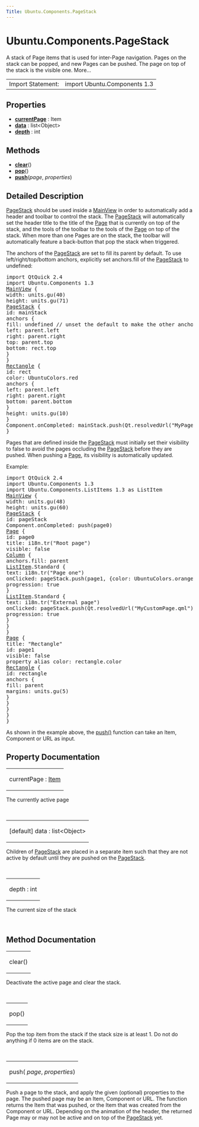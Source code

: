 ```yaml
---
Title: Ubuntu.Components.PageStack
---
```


# Ubuntu.Components.PageStack

<span class="subtitle"></span>
<!-- $$$PageStack-brief -->
<p>A stack of Page items that is used for inter-Page navigation. Pages on the stack can be popped, and new Pages can be pushed. The page on top of the stack is the visible one. More...</p>
<!-- @@@PageStack -->
<table class="alignedsummary">
<tr><td class="memItemLeft rightAlign topAlign"> Import Statement:</td><td class="memItemRight bottomAlign"> import Ubuntu.Components 1.3</td></tr></table><ul>
</ul>
<h2 id="properties">Properties</h2>
<ul>
<li class="fn"><b><b><a href="#currentPage-prop">currentPage</a></b></b> : Item</li>
<li class="fn"><b><b><a href="#data-prop">data</a></b></b> : list&lt;Object&gt;</li>
<li class="fn"><b><b><a href="#depth-prop">depth</a></b></b> : int</li>
</ul>
<h2 id="methods">Methods</h2>
<ul>
<li class="fn"><b><b><a href="#clear-method">clear</a></b></b>()</li>
<li class="fn"><b><b><a href="#pop-method">pop</a></b></b>()</li>
<li class="fn"><b><b><a href="#push-method">push</a></b></b>(<i>page</i>,  <i>properties</i>)</li>
</ul>
<!-- $$$PageStack-description -->
<h2 id="details">Detailed Description</h2>
</p>
<p><a href="index.html">PageStack</a> should be used inside a <a href="Ubuntu.Components.MainView.md">MainView</a> in order to automatically add a header and toolbar to control the stack. The <a href="index.html">PageStack</a> will automatically set the header title to the title of the <a href="Ubuntu.Components.Page.md">Page</a> that is currently on top of the stack, and the tools of the toolbar to the tools of the <a href="Ubuntu.Components.Page.md">Page</a> on top of the stack. When more than one Pages are on the stack, the toolbar will automatically feature a back-button that pop the stack when triggered.</p>
<p>The anchors of the <a href="index.html">PageStack</a> are set to fill its parent by default. To use left/right/top/bottom anchors, explicitly set anchors.fill of the <a href="index.html">PageStack</a> to undefined:</p>
<pre class="qml">import QtQuick 2.4
import Ubuntu.Components 1.3
<span class="type"><a href="Ubuntu.Components.MainView.md">MainView</a></span> {
<span class="name">width</span>: <span class="name">units</span>.<span class="name">gu</span>(<span class="number">40</span>)
<span class="name">height</span>: <span class="name">units</span>.<span class="name">gu</span>(<span class="number">71</span>)
<span class="type"><a href="index.html">PageStack</a></span> {
<span class="name">id</span>: <span class="name">mainStack</span>
<span class="type">anchors</span> {
<span class="name">fill</span>: <span class="name">undefined</span> <span class="comment">// unset the default to make the other anchors work</span>
<span class="name">left</span>: <span class="name">parent</span>.<span class="name">left</span>
<span class="name">right</span>: <span class="name">parent</span>.<span class="name">right</span>
<span class="name">top</span>: <span class="name">parent</span>.<span class="name">top</span>
<span class="name">bottom</span>: <span class="name">rect</span>.<span class="name">top</span>
}
}
<span class="type"><a href="../sdk-14.10/QtQuick.Rectangle.md">Rectangle</a></span> {
<span class="name">id</span>: <span class="name">rect</span>
<span class="name">color</span>: <span class="name">UbuntuColors</span>.<span class="name">red</span>
<span class="type">anchors</span> {
<span class="name">left</span>: <span class="name">parent</span>.<span class="name">left</span>
<span class="name">right</span>: <span class="name">parent</span>.<span class="name">right</span>
<span class="name">bottom</span>: <span class="name">parent</span>.<span class="name">bottom</span>
}
<span class="name">height</span>: <span class="name">units</span>.<span class="name">gu</span>(<span class="number">10</span>)
}
<span class="name">Component</span>.onCompleted: <span class="name">mainStack</span>.<span class="name">push</span>(<span class="name">Qt</span>.<span class="name">resolvedUrl</span>(<span class="string">&quot;MyPage.qml&quot;</span>))
}</pre>
<p>Pages that are defined inside the <a href="index.html">PageStack</a> must initially set their visibility to false to avoid the pages occluding the <a href="index.html">PageStack</a> before they are pushed. When pushing a <a href="Ubuntu.Components.Page.md">Page</a>, its visibility is automatically updated.</p>
<p>Example:</p>
<pre class="qml">import QtQuick 2.4
import Ubuntu.Components 1.3
import Ubuntu.Components.ListItems 1.3 as ListItem
<span class="type"><a href="Ubuntu.Components.MainView.md">MainView</a></span> {
<span class="name">width</span>: <span class="name">units</span>.<span class="name">gu</span>(<span class="number">48</span>)
<span class="name">height</span>: <span class="name">units</span>.<span class="name">gu</span>(<span class="number">60</span>)
<span class="type"><a href="index.html">PageStack</a></span> {
<span class="name">id</span>: <span class="name">pageStack</span>
<span class="name">Component</span>.onCompleted: <span class="name">push</span>(<span class="name">page0</span>)
<span class="type"><a href="Ubuntu.Components.Page.md">Page</a></span> {
<span class="name">id</span>: <span class="name">page0</span>
<span class="name">title</span>: <span class="name">i18n</span>.<span class="name">tr</span>(<span class="string">&quot;Root page&quot;</span>)
<span class="name">visible</span>: <span class="number">false</span>
<span class="type"><a href="../sdk-14.10/QtQuick.Column.md">Column</a></span> {
<span class="name">anchors</span>.fill: <span class="name">parent</span>
<span class="type"><a href="Ubuntu.Components.ListItem.md">ListItem</a></span>.Standard {
<span class="name">text</span>: <span class="name">i18n</span>.<span class="name">tr</span>(<span class="string">&quot;Page one&quot;</span>)
<span class="name">onClicked</span>: <span class="name">pageStack</span>.<span class="name">push</span>(<span class="name">page1</span>, {color: <span class="name">UbuntuColors</span>.<span class="name">orange</span>})
<span class="name">progression</span>: <span class="number">true</span>
}
<span class="type"><a href="Ubuntu.Components.ListItem.md">ListItem</a></span>.Standard {
<span class="name">text</span>: <span class="name">i18n</span>.<span class="name">tr</span>(<span class="string">&quot;External page&quot;</span>)
<span class="name">onClicked</span>: <span class="name">pageStack</span>.<span class="name">push</span>(<span class="name">Qt</span>.<span class="name">resolvedUrl</span>(<span class="string">&quot;MyCustomPage.qml&quot;</span>))
<span class="name">progression</span>: <span class="number">true</span>
}
}
}
<span class="type"><a href="Ubuntu.Components.Page.md">Page</a></span> {
<span class="name">title</span>: <span class="string">&quot;Rectangle&quot;</span>
<span class="name">id</span>: <span class="name">page1</span>
<span class="name">visible</span>: <span class="number">false</span>
property <span class="type">alias</span> <span class="name">color</span>: <span class="name">rectangle</span>.<span class="name">color</span>
<span class="type"><a href="../sdk-14.10/QtQuick.Rectangle.md">Rectangle</a></span> {
<span class="name">id</span>: <span class="name">rectangle</span>
<span class="type">anchors</span> {
<span class="name">fill</span>: <span class="name">parent</span>
<span class="name">margins</span>: <span class="name">units</span>.<span class="name">gu</span>(<span class="number">5</span>)
}
}
}
}
}</pre>
<p>As shown in the example above, the <a href="#push-method">push()</a> function can take an Item, Component or URL as input.</p>
<!-- @@@PageStack -->
<h2>Property Documentation</h2>
<!-- $$$currentPage -->
<table class="qmlname"><tr valign="top" id="currentPage-prop"><td class="tblQmlPropNode"><p><span class="name">currentPage</span> : <span class="type"><a href="../sdk-14.10/QtQuick.Item.md">Item</a></span></p></td></tr></table><p>The currently active page</p>
<!-- @@@currentPage -->
<br/>
<!-- $$$data -->
<table class="qmlname"><tr valign="top" id="data-prop"><td class="tblQmlPropNode"><p><span class="qmldefault">[default] </span><span class="name">data</span> : <span class="type">list</span>&lt;<span class="type">Object</span>&gt;</p></td></tr></table><p>Children of <a href="index.html">PageStack</a> are placed in a separate item such that they are not active by default until they are pushed on the <a href="index.html">PageStack</a>.</p>
<!-- @@@data -->
<br/>
<!-- $$$depth -->
<table class="qmlname"><tr valign="top" id="depth-prop"><td class="tblQmlPropNode"><p><span class="name">depth</span> : <span class="type">int</span></p></td></tr></table><p>The current size of the stack</p>
<!-- @@@depth -->
<br/>
<h2>Method Documentation</h2>
<!-- $$$clear -->
<table class="qmlname"><tr valign="top" id="clear-method"><td class="tblQmlFuncNode"><p><span class="name">clear</span>()</p></td></tr></table><p>Deactivate the active page and clear the stack.</p>
<!-- @@@clear -->
<br/>
<!-- $$$pop -->
<table class="qmlname"><tr valign="top" id="pop-method"><td class="tblQmlFuncNode"><p><span class="name">pop</span>()</p></td></tr></table><p>Pop the top item from the stack if the stack size is at least 1. Do not do anything if 0 items are on the stack.</p>
<!-- @@@pop -->
<br/>
<!-- $$$push -->
<table class="qmlname"><tr valign="top" id="push-method"><td class="tblQmlFuncNode"><p><span class="name">push</span>(<i> page</i>, <i> properties</i>)</p></td></tr></table><p>Push a page to the stack, and apply the given (optional) properties to the page. The pushed page may be an Item, Component or URL. The function returns the Item that was pushed, or the Item that was created from the Component or URL. Depending on the animation of the header, the returned Page may or may not be active and on top of the <a href="index.html">PageStack</a> yet.</p>
<!-- @@@push -->
<br/>
